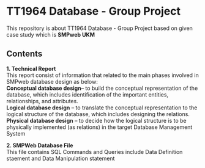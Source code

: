 # TT1964 Database - Group Project
This repository is about TT1964 Database - Group Project based on given case study which is <strong>SMPweb UKM</strong>

## Contents
<strong>1. Technical Report</strong> <br>
This report consist of information that related to the main phases involved in SMPweb database design as below: <br>
<strong>Conceptual database design</strong>– to build the conceptual representation of the database, which includes identification of the important entities, relationships, and attributes. <br>
<strong>Logical database design</strong> – to translate the conceptual representation to the logical structure of the database, which includes designing the relations. <br>
<strong>Physical database design</strong> – to decide how the logical structure is to be physically implemented (as relations) in the target Database Management System  <br>

<strong>2. SMPWeb Database File</strong> <br>
This file contains SQL Commands and Queries include Data Definition staement and Data Manipulation statement


